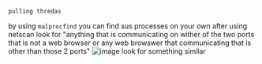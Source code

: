 ````
pulling thredas
````
by using `malprocfind` you can find sus processes on your own
after using netscan look for  "anything that is communicating on wither of the two ports that is not a web browser or any web browswer that communicating that is other than those 2 ports"
![image](https://github.com/s4twik/LEARNING-FORENSICS/assets/147993943/6570e425-de93-4d59-a878-17d0eb7e5383)
look for something similar
